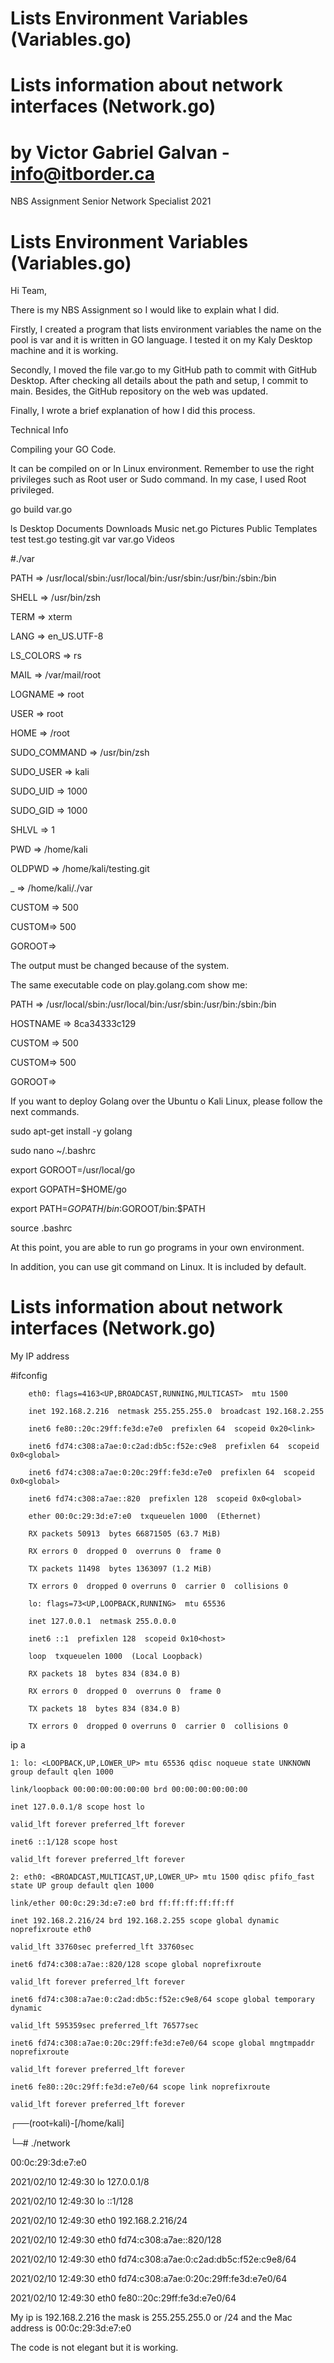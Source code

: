 # Lists Environment Variables (Variables.go)  
# Lists information about network interfaces (Network.go)
# by Victor Gabriel Galvan - info@itborder.ca

NBS Assignment Senior Network Specialist 2021

# Lists Environment Variables (Variables.go)

Hi Team,

There is my NBS Assignment so I would like to explain what I did.

Firstly, I created a program that lists environment variables the name on the pool is var and it is written in GO language. 
I tested it on my Kaly Desktop machine and it is working. 

Secondly, I moved the file var.go to my GitHub path to commit with GitHub Desktop. After checking all details about the path and setup, I commit to main. Besides, the GitHub repository on the web was updated. 

Finally, I wrote a brief explanation of how I did this process.

Technical Info

Compiling your GO Code.

It can be compiled on 
or 
In Linux environment. Remember to use the right privileges such as Root user or Sudo command.
In my case, I used Root privileged.

go build  var.go   

ls
Desktop  Documents  Downloads  Music  net.go  Pictures  Public  Templates  test  test.go  testing.git  var  var.go  Videos

#./var

PATH => /usr/local/sbin:/usr/local/bin:/usr/sbin:/usr/bin:/sbin:/bin

SHELL => /usr/bin/zsh

TERM => xterm

LANG => en_US.UTF-8

LS_COLORS => rs

MAIL => /var/mail/root

LOGNAME => root

USER => root

HOME => /root

SUDO_COMMAND => /usr/bin/zsh

SUDO_USER => kali

SUDO_UID => 1000

SUDO_GID => 1000

SHLVL => 1

PWD => /home/kali

OLDPWD => /home/kali/testing.git

_ => /home/kali/./var

CUSTOM => 500

CUSTOM=> 500

GOROOT=>

The output must be changed because of the system. 

The same executable code on play.golang.com show me:

PATH => /usr/local/sbin:/usr/local/bin:/usr/sbin:/usr/bin:/sbin:/bin

HOSTNAME => 8ca34333c129

CUSTOM => 500

CUSTOM=> 500

GOROOT=> 

If you want to deploy Golang over the Ubuntu o Kali Linux, please follow the next commands. 

sudo apt-get install -y golang

sudo nano ~/.bashrc

export GOROOT=/usr/local/go

export GOPATH=$HOME/go

export PATH=$GOPATH/bin:$GOROOT/bin:$PATH

source .bashrc

At this point, you are able to run go programs in your own environment.

In addition, you can use git command on Linux. It is included by default. 


# Lists information about network interfaces (Network.go)

My IP address

#ifconfig

		eth0: flags=4163<UP,BROADCAST,RUNNING,MULTICAST>  mtu 1500

        inet 192.168.2.216  netmask 255.255.255.0  broadcast 192.168.2.255

        inet6 fe80::20c:29ff:fe3d:e7e0  prefixlen 64  scopeid 0x20<link>

        inet6 fd74:c308:a7ae:0:c2ad:db5c:f52e:c9e8  prefixlen 64  scopeid 0x0<global>

        inet6 fd74:c308:a7ae:0:20c:29ff:fe3d:e7e0  prefixlen 64  scopeid 0x0<global>

        inet6 fd74:c308:a7ae::820  prefixlen 128  scopeid 0x0<global>

        ether 00:0c:29:3d:e7:e0  txqueuelen 1000  (Ethernet)

        RX packets 50913  bytes 66871505 (63.7 MiB)

        RX errors 0  dropped 0  overruns 0  frame 0

        TX packets 11498  bytes 1363097 (1.2 MiB)

        TX errors 0  dropped 0 overruns 0  carrier 0  collisions 0

		lo: flags=73<UP,LOOPBACK,RUNNING>  mtu 65536

        inet 127.0.0.1  netmask 255.0.0.0

        inet6 ::1  prefixlen 128  scopeid 0x10<host>

        loop  txqueuelen 1000  (Local Loopback)

        RX packets 18  bytes 834 (834.0 B)

        RX errors 0  dropped 0  overruns 0  frame 0

        TX packets 18  bytes 834 (834.0 B)

        TX errors 0  dropped 0 overruns 0  carrier 0  collisions 0

ip a

	1: lo: <LOOPBACK,UP,LOWER_UP> mtu 65536 qdisc noqueue state UNKNOWN group default qlen 1000

    link/loopback 00:00:00:00:00:00 brd 00:00:00:00:00:00

    inet 127.0.0.1/8 scope host lo

	valid_lft forever preferred_lft forever

    inet6 ::1/128 scope host

	valid_lft forever preferred_lft forever

	2: eth0: <BROADCAST,MULTICAST,UP,LOWER_UP> mtu 1500 qdisc pfifo_fast state UP group default qlen 1000
    
	link/ether 00:0c:29:3d:e7:e0 brd ff:ff:ff:ff:ff:ff

    inet 192.168.2.216/24 brd 192.168.2.255 scope global dynamic noprefixroute eth0

	valid_lft 33760sec preferred_lft 33760sec

    inet6 fd74:c308:a7ae::820/128 scope global noprefixroute

	valid_lft forever preferred_lft forever

    inet6 fd74:c308:a7ae:0:c2ad:db5c:f52e:c9e8/64 scope global temporary dynamic

	valid_lft 595359sec preferred_lft 76577sec

    inet6 fd74:c308:a7ae:0:20c:29ff:fe3d:e7e0/64 scope global mngtmpaddr noprefixroute

	valid_lft forever preferred_lft forever

    inet6 fe80::20c:29ff:fe3d:e7e0/64 scope link noprefixroute

	valid_lft forever preferred_lft forever

┌──(root💀kali)-[/home/kali]

└─# ./network

00:0c:29:3d:e7:e0

2021/02/10 12:49:30 lo 127.0.0.1/8

2021/02/10 12:49:30 lo ::1/128

2021/02/10 12:49:30 eth0 192.168.2.216/24

2021/02/10 12:49:30 eth0 fd74:c308:a7ae::820/128

2021/02/10 12:49:30 eth0 fd74:c308:a7ae:0:c2ad:db5c:f52e:c9e8/64

2021/02/10 12:49:30 eth0 fd74:c308:a7ae:0:20c:29ff:fe3d:e7e0/64

2021/02/10 12:49:30 eth0 fe80::20c:29ff:fe3d:e7e0/64

My ip is 192.168.2.216 the mask is 255.255.255.0 or /24 and the Mac address is 00:0c:29:3d:e7:e0

The code is not elegant but it is working. 
		
		
		
		
 

 

